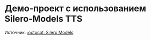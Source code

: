 # Демо-проект с использованием Silero-Models TTS

Источник: [:octocat: Silero Models](https://github.com/snakers4/silero-models)
